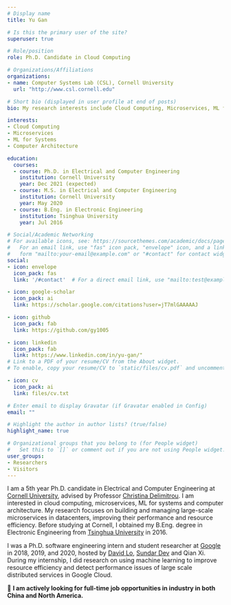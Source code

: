 ```yaml
---
# Display name
title: Yu Gan

# Is this the primary user of the site?
superuser: true

# Role/position
role: Ph.D. Candidate in Cloud Computing

# Organizations/Affiliations
organizations:
- name: Computer Systems Lab (CSL), Cornell University
  url: "http://www.csl.cornell.edu"

# Short bio (displayed in user profile at end of posts)
bio: My research interests include Cloud Computing, Microservices, ML for Systems, and Computer Architecture.

interests:
- Cloud Computing
- Microservices
- ML for Systems
- Computer Architecture

education:
  courses:
  - course: Ph.D. in Electrical and Computer Engineering
    institution: Cornell University
    year: Dec 2021 (expected)
  - course: M.S. in Electrical and Computer Engineering
    institution: Cornell University
    year: May 2020
  - course: B.Eng. in Electronic Engineering
    institution: Tsinghua University
    year: Jul 2016

# Social/Academic Networking
# For available icons, see: https://sourcethemes.com/academic/docs/page-builder/#icons
#   For an email link, use "fas" icon pack, "envelope" icon, and a link in the
#   form "mailto:your-email@example.com" or "#contact" for contact widget.
social:
- icon: envelope
  icon_pack: fas
  link: '/#contact'  # For a direct email link, use "mailto:test@example.org".

- icon: google-scholar
  icon_pack: ai
  link: https://scholar.google.com/citations?user=jT7mlGAAAAAJ

- icon: github
  icon_pack: fab
  link: https://github.com/gy1005

- icon: linkedin
  icon_pack: fab
  link: https://www.linkedin.com/in/yu-gan/"
# Link to a PDF of your resume/CV from the About widget.
# To enable, copy your resume/CV to `static/files/cv.pdf` and uncomment the lines below.

- icon: cv
  icon_pack: ai
  link: files/cv.txt

# Enter email to display Gravatar (if Gravatar enabled in Config)
email: ""

# Highlight the author in author lists? (true/false)
highlight_name: true

# Organizational groups that you belong to (for People widget)
#   Set this to `[]` or comment out if you are not using People widget.
user_groups:
- Researchers
- Visitors
---
```


I am a 5th year Ph.D. candidate in Electrical and Computer Engineering at [Cornell University](https://www.cornell.edu/), advised by Professor [Christina Delimitrou](https://www.csl.cornell.edu/~delimitrou/). I am interested in cloud computing, microservices, ML for systems and computer architecture. My research focuses on building and managing large-scale microservices in datacenters, improving their performance and resource efficiency. Before studying at Cornell, I obtained my B.Eng. degree in Electronic Engineering from [Tsinghua University](https://www.tsinghua.edu.cn/) in 2016.

I was a Ph.D. software engineering intern and student researcher at [Google](https://ai.google/) in 2018, 2019, and 2020, hosted by [David Lo](https://ai.google/research/people/DavidLo), [Sundar Dev](https://www.linkedin.com/in/sundardev/) and Qian Xi. During my internship, I did research on using machine learning to improve resource efficiency and detect performance issues of large scale distributed services in Google Cloud.

🌟 __I am actively looking for full-time job opportunities in industry in both China and North America.__
